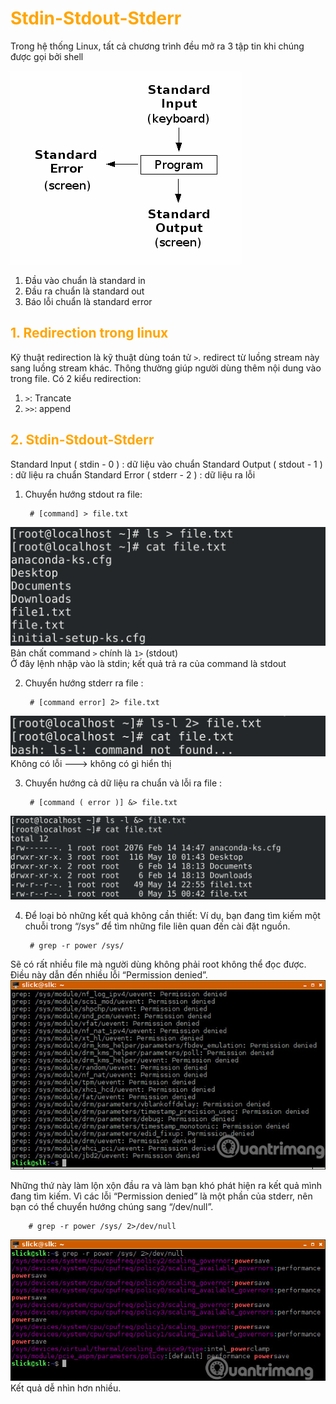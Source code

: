 <h1 style="color:orange">Stdin-Stdout-Stderr</h1>
Trong hệ thống Linux, tất cả chương trình đều mở ra 3 tập tin khi chúng được gọi bởi shell

![stdin1](../img/stdin1.gif)
1. Đầu vào chuẩn là standard in
2. Đầu ra chuẩn là standard out
3. Báo lỗi chuẩn là standard error
<h2 style="color:orange">1. Redirection trong linux</h2>

Kỹ thuật redirection là kỹ thuật dùng toán tử  `>`. redirect từ luồng stream này sang luồng stream khác. Thông thường giúp người dùng thêm nội dung vào trong file. Có 2 kiểu redirection:

1. `>`: Trancate
2. `>>`: append

<h2 style="color:orange">2. Stdin-Stdout-Stderr</h2>
Standard Input ( stdin - 0 ) : dữ liệu vào chuẩn
Standard Output ( stdout - 1 ) : dữ liệu ra chuẩn
Standard Error ( stderr - 2 ) : dữ liệu ra lỗi

1. Chuyển hướng stdout ra file:

        # [command] > file.txt
![stdin2](../img/stdin2.png)<br>
Bản chất command `>` chính là `1>` (stdout)<br>
Ở đây lệnh nhập vào là stdin; kết quả trả ra của command là stdout

2. Chuyển hướng stderr ra file :

        # [command error] 2> file.txt
![stdin3](../img/stdin3.png)<br>
Không có lỗi ---> không có gì hiển thị

3. Chuyển hướng cả dữ liệu ra chuẩn và lỗi ra file :

        # [command ( error )] &> file.txt 
![stdin4](../img/stdin4.png)<br>

4. Để loại bỏ những kết quả không cần thiết:
Ví dụ, bạn đang tìm kiếm một chuỗi trong “/sys” để tìm những file liên quan đến cài đặt nguồn.

        # grep -r power /sys/
Sẽ có rất nhiều file mà người dùng không phải root không thể đọc được. Điều này dẫn đến nhiều lỗi “Permission denied”.
![stdin5](../img/stdin5.jpg)<br>

Những thứ này làm lộn xộn đầu ra và làm bạn khó phát hiện ra kết quả mình đang tìm kiếm. Vì các lỗi “Permission denied” là một phần của stderr, nên bạn có thể chuyển hướng chúng sang “/dev/null”.

        # grep -r power /sys/ 2>/dev/null
![stdin5](../img/stdin6.jpg)<br>
Kết quả dễ nhìn hơn nhiều.